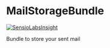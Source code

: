 MailStorageBundle
=================

[![SensioLabsInsight](https://insight.sensiolabs.com/projects/d1034f39-d780-426c-b64c-67c1c1a1e0bb/big.png)](https://insight.sensiolabs.com/projects/d1034f39-d780-426c-b64c-67c1c1a1e0bb)

Bundle to store your sent mail
